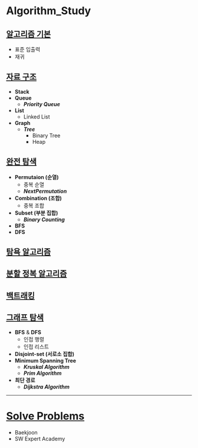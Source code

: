 # Algorithm_Study

## [알고리즘 기본](https://github.com/ljiwoo59/Algorithm_Study/tree/main/Algo_Basics)
* 표준 입출력
* 재귀

## [자료 구조](https://github.com/ljiwoo59/Algorithm_Study/tree/main/Algo_DataStructure)
* **Stack**
* **Queue**
  * ***Priority Queue***
* **List**
  * Linked List 
* **Graph**
  * ***Tree***
    * Binary Tree
    * Heap

## [완전 탐색](https://github.com/ljiwoo59/Algorithm_Study/tree/main/Algo_BruteForce)
* **Permutaion (순열)**
  * 중복 순열
  * ***NextPermutation***
* **Combination (조합)**
  * 중복 조합
* **Subset (부분 집합)**
  * ***Binary Counting***
* **BFS**
* **DFS**

## [탐욕 알고리즘](https://github.com/ljiwoo59/Algorithm_Study/tree/main/Algo_Greedy)

## [분할 정복 알고리즘](https://github.com/ljiwoo59/Algorithm_Study/tree/main/Algo_DivideConquer)

## [백트래킹](https://github.com/ljiwoo59/Algorithm_Study/tree/main/Algo_BackTracking)

## [그래프 탐색](https://github.com/ljiwoo59/Algorithm_Study/tree/main/Algo_Graph)
* **BFS** & **DFS**
  * 인접 행렬
  * 인접 리스트
* **Disjoint-set (서로소 집합)**
* **Minimum Spanning Tree**
  * ***Kruskal Algorithm***
  * ***Prim Algorithm***
* **최단 경로**
  * ***Dijkstra Algorithm***

---
# [Solve Problems](https://github.com/ljiwoo59/Algorithm_Java)
* Baekjoon
* SW Expert Academy

